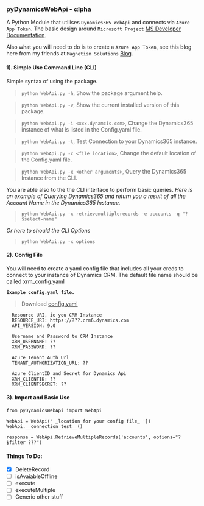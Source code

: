 ### pyDynamicsWebApi - αlpha 

A Python Module that utilises `Dynamics365 WebApi` and connects via `Azure App Token`. The basic design around `Microsoft Project` [MS Developer Documentation](https://docs.microsoft.com/en-us/dynamics365/customer-engagement/developer/clientapi/reference/xrm-webapi). 

Also what you will need to do is to create a `Azure App Token`, see this blog here from my friends at `Magnetism Solutions` [Blog](https://www.magnetismsolutions.com/blog/johntowgood/2018/03/08/dynamics-365-online-authenticate-with-client-credentials).



#### 1). Simple Use Command Line (CLI)
Simple syntax of using the package.
> ```python WebApi.py -h```, Show the package argument help.

> ```python WebApi.py -v```, Show the current installed version of this package.

> ```python WebApi.py -i <xxx.dynamcis.com>```, Change the Dynamics365 instance of what is listed in the Config.yaml file.

> ```python WebApi.py -t```, Test Connection to your Dynamics365 instance.

> ```python WebApi.py -c <file location>```, Change the default location of the Config.yaml file.

> ```python WebApi.py -x <other arguments>```, Query the Dynamics365 Instance from the CLI.

You are able also to the the CLI interface to perform basic queries.
_Here is an example of Querying Dynamics365 and return you a result of all the Account Name in the Dynamics365 Instance._
> `python WebApi.py -x retrievemultiplerecords -e accounts -q "?$select=name"`

_Or here to should the CLI Options_
> `python WebApi.py -x options`



#### 2). Config File
You will need to create a yaml config file that includes all your creds to connect to your instance of Dynamics CRM. The default file name should be called xrm_config.yaml

**`Example config.yaml file.`**

 >Download [config.yaml](https://github.com/garethcheyne/pyDynamics365WebApi/blob/master/sample_config.yaml)
```
  Resource URI, ie you CRM Instance  
  RESOURCE_URI: https://???.crm6.dynamics.com  
  API_VERSION: 9.0  

  Username and Password to CRM Instance  
  XRM_USERNAME: ??
  XRM_PASSWORD: ??

  Azure Tenant Auth Url  
  TENANT_AUTHORIZATION_URL: ??  

  Azure ClientID and Secret for Dynamics Api  
  XRM_CLIENTID: ??  
  XRM_CLIENTSECRET: ??
```

#### 3). Import and Basic Use
```
from pyDynamicsWebApi import WebApi

WebApi = WebApi(' _location for your config file_ '})
WebApi.__connection_test__()

response = WebApi.RetrieveMultipleRecords('accounts', options="?$filter ???")

```
#### Things To Do:
- [x] DeleteRecord
- [ ] isAvaiableOffline
- [ ] execute
- [ ] executeMultiple
- [ ] Generic other stuff
